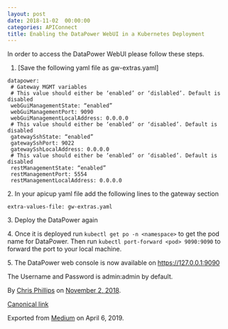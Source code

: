 ```yaml
---
layout: post
date: 2018-11-02  00:00:00
categories: APIConnect
title: Enabling the DataPower WebUI in a Kubernetes Deployment
---
```



In order to access the DataPower WebUI please follow these steps.

1.  [Save the following yaml file as gw-extras.yaml]

```
datapower:
 # Gateway MGMT variables
 # This value should either be ‘enabled’ or ‘dislabled’. Default is disabled
 webGuiManagementState: “enabled”
 webGuiManagementPort: 9090
 webGuiManagementLocalAddress: 0.0.0.0
 # This value should either be ‘enabled’ or ‘disabled’. Default is disabled
 gatewaySshState: “enabled”
 gatewaySshPort: 9022
 gatewaySshLocalAddress: 0.0.0.0
 # This value should either be ‘enabled’ or ‘disabled’. Default is disabled
 restManagementState: “enabled”
 restManagementPort: 5554
 restManagementLocalAddress: 0.0.0.0
```

2\. In your apicup yaml file add the following lines to the gateway
section

`extra-values-file: gw-extras.yaml`

3\. Deploy the DataPower again

4\. Once it is deployed run `kubectl get po -n <namespace>` to get the pod name for DataPower. Then run
`kubectl port-forward <pod> 9090:9090` to
forward the port to your local machine.

5\. The DataPower web console is now available on
<https://127.0.0.1:9090>

The Username and Password is admin:admin by default.





By [Chris Phillips](https://medium.com/@cminion) on
[November 2, 2018](https://medium.com/p/33fc8c9ca4be).

[Canonical
link](https://medium.com/@cminion/enabling-the-datapower-webui-in-a-kubernetes-deployment-33fc8c9ca4be)

Exported from [Medium](https://medium.com) on April 6, 2019.
